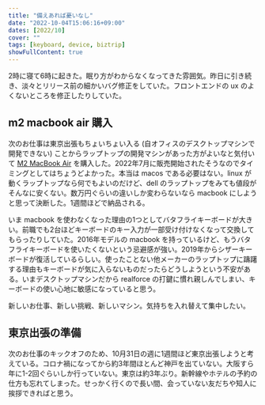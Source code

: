 ```yaml
---
title: "備えあれば憂いなし"
date: "2022-10-04T15:06:16+09:00"
dates: [2022/10]
cover: ""
tags: [keyboard, device, biztrip]
showFullContent: true
---
```


2時に寝て6時に起きた。眠り方がわからなくなってきた雰囲気。昨日に引き続き、淡々とリリース前の細かいバグ修正をしていた。フロントエンドの ux のよくないところを修正したりしていた。

## m2 macbook air 購入

次のお仕事は東京出張もちょいちょい入る (自オフィスのデスクトップマシンで開発できない) ことからラップトップの開発マシンがあった方がよいなと気付いて [M2 MacBook Air](https://www.apple.com/jp/macbook-air/) を購入した。2022年7月に販売開始されたそうなのでタイミングとしてはちょうどよかった。本当は macos である必要はない。linux が動くラップトップなら何でもよいのだけど、dell のラップトップをみても値段がそんなに安くない。数万円ぐらいの違いしか変わらないなら macbook にしようと思って決断した。1週間ほどで納品される。

いま macbook を使わなくなった理由の1つとしてバタフライキーボードが大きい。前職でも2台ほどキーボードのキー入力が一部受け付けなくなって交換してもらったりしていた。2016年モデルの macbook を持っているけど、もうバタフライキーボードを使いたくないという忌避感が強い。2019年からシザーキーボードが復活しているらしい。使ったことない他メーカーのラップトップに躊躇する理由もキーボードが気に入らないものだったらどうしようという不安がある。いまデスクトップマシンだから realforce の打鍵に慣れ親しんでしまい、キーボードの使い心地に敏感になっていると思う。

新しいお仕事、新しい挑戦、新しいマシン。気持ちを入れ替えて集中したい。

## 東京出張の準備

次のお仕事のキックオフのため、10月31日の週に1週間ほど東京出張しようと考えている。コロナ禍になってから約3年間ほとんど神戸を出ていない。大阪すら年に1-2回ぐらいしか行っていない。東京は約3年ぶり。新幹線やホテルの予約の仕方も忘れてしまった。せっかく行くので長い間、会っていない友だちや知人に挨拶できればと思う。
